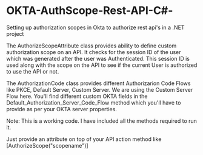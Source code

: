 # OKTA-AuthScope-Rest-API-C#-
Setting up authorization scopes in Okta to authorize rest api's in a .NET project

The AuthorizeScopeAttribute class provides ability to define custom authorization scope on an API.
It checks for the session ID of the user which was generated after the user was Authenticated.
This session ID is used along with the scope on the API to see if the current User is authorized to use the API or not.

The AuthorizationCode class provides different Authorizarion Code Flows like PKCE, Default Server, Custom Server.
We are using the Custom Server Flow here.
You'll find different custom OKTA fields in the Default_Authorization_Server_Code_Flow method which you'll have to provide as per your OKTA server properties.

Note: This is a working code. I have included all the methods required to run it.

Just provide an attribute on top of your API action method like [AuthorizeScope("scopename")]



